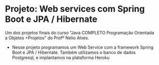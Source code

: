 # Projeto: Web services com Spring Boot e JPA / Hibernate
 Um dos projetos finais do curso "Java COMPLETO Programação Orientada a Objetos +Projetos" do Profº Nelio Alves.
 
 * Nesse projeto programamos um Web Service com a framework Spring Boot e JPA / Hibernate. Também utilizamos o banco de dados Postgresql, e implantamos na plataforma Heroku

